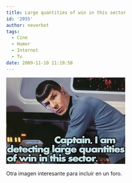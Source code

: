 ```yaml
---
title: Large quantities of win in this sector
id: '2055'
author: neverbot
tags:
  - Cine
  - Humor
  - Internet
  - Tv
date: 2009-11-10 11:19:58
---
```


![200911101119.jpg](./large-quantities-of-win-in-this-sector/200911101119.jpg)

Otra imagen interesante para incluir en un foro.